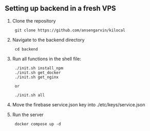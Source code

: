 ## Setting up backend in a fresh VPS

1. Clone the repository

        git clone https://github.com/ansengarvin/kilocal

2. Navigate to the backend directory

        cd backend

3. Run all functions in the shell file:

        ./init.sh install_npm
        ./init.sh get_docker
        ./init.sh get_nginx

        or

        ./init.sh all

4. Move the firebase service.json key into ./etc/keys/service.json

5. Run the server

        docker compose up -d